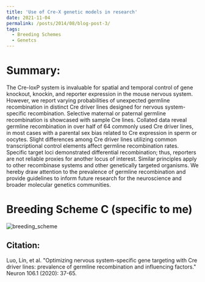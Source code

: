 ```yaml
---
title: 'Use of Cre-X genetic models in research'
date: 2021-11-04
permalink: /posts/2014/08/blog-post-3/
tags:
  - Breeding Schemes
  - Genetcs
---
```


Summary:
======
The Cre-loxP system is invaluable for spatial and temporal control of gene knockout, knockin, and reporter expression in the mouse nervous system. However, we report varying probabilities of unexpected germline recombination in distinct Cre driver lines designed for nervous system-specific recombination. Selective maternal or paternal germline recombination is showcased with sample Cre lines. Collated data reveal germline recombination in over half of 64 commonly used Cre driver lines, in most cases with a parental sex bias related to Cre expression in sperm or oocytes. Slight differences among Cre driver lines utilizing common transcriptional control elements affect germline recombination rates. Specific target loci demonstrated differential recombination; thus, reporters are not reliable proxies for another locus of interest. Similar principles apply to other recombinase systems and other genetically targeted organisms. We hereby draw attention to the prevalence of germline recombination and provide guidelines to inform future research for the neuroscience and broader molecular genetics communities.

Breeding Scheme C (specific to me)
======
![breeding_scheme](https://user-images.githubusercontent.com/92540106/140626064-51a5eab5-0f43-4a5d-a297-fc61b561e0ce.jpg)

Citation:
------
Luo, Lin, et al. "Optimizing nervous system-specific gene targeting with Cre driver lines: prevalence of germline recombination and influencing factors." Neuron 106.1 (2020): 37-65.

